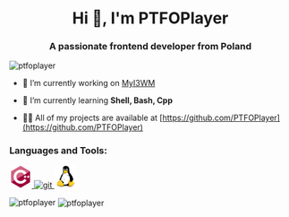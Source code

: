 
<h1 align="center">Hi 👋, I'm PTFOPlayer</h1>
<h3 align="center">A passionate frontend developer from Poland</h3>

<p align="left"> <img src="https://komarev.com/ghpvc/?username=ptfoplayer&label=Profile%20views&color=0e75b6&style=flat" alt="ptfoplayer" /> </p>

- 🔭 I’m currently working on [MyI3WM](https://github.com/PTFOPlayer/MyI3WM)

- 🌱 I’m currently learning **Shell, Bash, Cpp**

- 👨‍💻 All of my projects are available at [https://github.com/PTFOPlayer](https://github.com/PTFOPlayer)


<h3 align="left">Languages and Tools:</h3>
<p align="left"> <a href="https://www.w3schools.com/cpp/" target="_blank"> <img src="https://raw.githubusercontent.com/devicons/devicon/master/icons/cplusplus/cplusplus-original.svg" alt="cplusplus" width="40" height="40"/> </a> <a href="https://git-scm.com/" target="_blank"> <img src="https://www.vectorlogo.zone/logos/git-scm/git-scm-icon.svg" alt="git" width="40" height="40"/> </a> <a href="https://www.linux.org/" target="_blank"> <img src="https://raw.githubusercontent.com/devicons/devicon/master/icons/linux/linux-original.svg" alt="linux" width="40" height="40"/> </a> </p>

<p><img align="left" src="https://github-readme-stats.vercel.app/api/top-langs?username=ptfoplayer&show_icons=true&locale=en&layout=compact" alt="ptfoplayer" /></p>

<p>&nbsp;<img align="center" src="https://github-readme-stats.vercel.app/api?username=ptfoplayer&show_icons=true&locale=en" alt="ptfoplayer" /></p>
